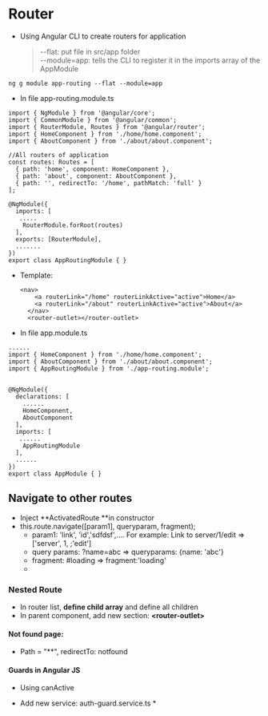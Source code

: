# Router

* Using Angular CLI to create routers for application
  > --flat: put file in src/app folder  
  > --module=app: tells the CLI to register it in the imports array of the AppModule

```
ng g module app-routing --flat --module=app
```

* In file app-routing.module.ts

```
import { NgModule } from '@angular/core';
import { CommonModule } from '@angular/common';
import { RouterModule, Routes } from '@angular/router';
import { HomeComponent } from './home/home.component';
import { AboutComponent } from './about/about.component';

//All routers of application
const routes: Routes = [
  { path: 'home', component: HomeComponent },
  { path: 'about', component: AboutComponent },
  { path: '', redirectTo: '/home', pathMatch: 'full' }
];

@NgModule({
  imports: [
   .....
    RouterModule.forRoot(routes)
  ],
  exports: [RouterModule],
  .......
})
export class AppRoutingModule { }
```

* Template:
  ```
  <nav>
      <a routerLink="/home" routerLinkActive="active">Home</a>
      <a routerLink="/about" routerLinkActive="active">About</a>
    </nav>
    <router-outlet></router-outlet>
  ```
* In file app.module.ts

```
......
import { HomeComponent } from './home/home.component';
import { AboutComponent } from './about/about.component';
import { AppRoutingModule } from './app-routing.module';


@NgModule({
  declarations: [
    ......
    HomeComponent,
    AboutComponent
  ],
  imports: [
   ......
    AppRoutingModule
  ],
  ......
})
export class AppModule { }
```

## Navigate to other routes

* Inject **ActivatedRoute **in constructor
* this.route.navigate\(\[param1\], queryparam, fragment\);
  * param1: 'link', 'id','sdfdsf',.... For example: Link to server/1/edit =&gt; \['server', 1, ;'edit'\]
  * query params: ?name=abc =&gt; queryparams: {name: 'abc'}
  * fragment: \#loading =&gt; fragment:'loading'
  * 

### Nested Route

* In router list, **define child array** and define all children
* In parent component, add new section: **&lt;router-outlet&gt;**

#### Not found page:

* Path = "\*\*", redirectTo: notfound

#### Guards in Angular JS

* Using canActive

* Add new service: auth-guard.service.ts
  * 



